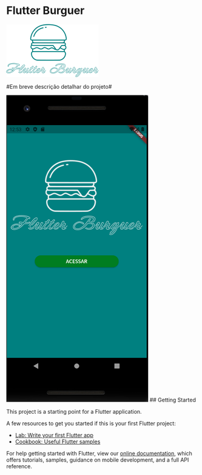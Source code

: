 # Flutter Burguer

<img src="https://github.com/lowliet64/FlutterBurger/blob/main/assets/images/flutter-buguer-green.png?raw=true">

#Em breve descrição detalhar do projeto#

<img src="https://github.com/lowliet64/FlutterBurger/blob/main/assets/examples/example1.PNG">
## Getting Started

This project is a starting point for a Flutter application.

A few resources to get you started if this is your first Flutter project:

- [Lab: Write your first Flutter app](https://flutter.dev/docs/get-started/codelab)
- [Cookbook: Useful Flutter samples](https://flutter.dev/docs/cookbook)

For help getting started with Flutter, view our
[online documentation](https://flutter.dev/docs), which offers tutorials,
samples, guidance on mobile development, and a full API reference.
